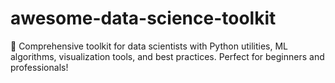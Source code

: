 # awesome-data-science-toolkit
🚀 Comprehensive toolkit for data scientists with Python utilities, ML algorithms, visualization tools, and best practices. Perfect for beginners and professionals!
